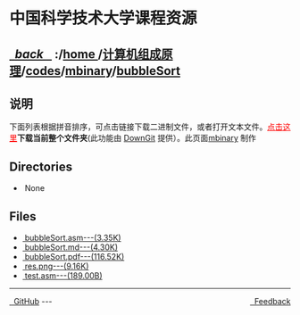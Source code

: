 
<!--
<head>
    <meta http-equiv="content-type" content="text/html; charset=utf-8">
    <title> 中国科学技术大学课程资源</title>
</head>
-->
# 中国科学技术大学课程资源

<div>
  <h2>
    <a href="../index.html">&nbsp;&nbsp;<i class="fa fa-level-up">back </i>&nbsp;&nbsp;</a>
    :/<a href="../../../../index.html">home <i class="fa fa-home"></i></a>/<a href="../../../index.html">计算机组成原理</a>/<a href="../../index.html">codes</a>/<a href="../index.html">mbinary</a>/<a href="index.html">bubbleSort</a>
  </h2>
</div>

## 说明
下面列表根据拼音排序，可点击链接下载二进制文件，或者打开文本文件。<a href="http://downgit.zhoudaxiaa.com/#/home?url=https://github.com/USTC-Resource/USTC-Course/tree/master/计算机组成原理/codes/mbinary/bubbleSort" style="color:red" target="_black">点击这里</a>**下载当前整个文件夹**(此功能由 [DownGit](http://downgit.zhoudaxiaa.com) 提供）。此页面[mbinary](https://mbinary.xyz) 制作

## Directories
<ul><li><i class="fa fa-meh-o"></i>&nbsp;None</li></ul>

## Files
<ul><li><a href="https://raw.githubusercontent.com/USTC-Resource/USTC-Course/master/计算机组成原理/codes/mbinary/bubbleSort/bubbleSort.asm"><i class="fa fa-pencil-square-o"></i>&nbsp;bubbleSort.asm---(3.35K)</a></li>
<li><a href="https://raw.githubusercontent.com/USTC-Resource/USTC-Course/master/计算机组成原理/codes/mbinary/bubbleSort/bubbleSort.md"><i class="fa fa-pencil-square-o"></i>&nbsp;bubbleSort.md---(4.30K)</a></li>
<li><a href="https://raw.githubusercontent.com/USTC-Resource/USTC-Course/master/计算机组成原理/codes/mbinary/bubbleSort/bubbleSort.pdf"><i class="fa fa-file-pdf-o"></i>&nbsp;bubbleSort.pdf---(116.52K)</a></li>
<li><a href="https://raw.githubusercontent.com/USTC-Resource/USTC-Course/master/计算机组成原理/codes/mbinary/bubbleSort/res.png"><i class="fa fa-file-picture-o"></i>&nbsp;res.png---(9.16K)</a></li>
<li><a href="https://raw.githubusercontent.com/USTC-Resource/USTC-Course/master/计算机组成原理/codes/mbinary/bubbleSort/test.asm"><i class="fa fa-pencil-square-o"></i>&nbsp;test.asm---(189.00B)</a></li></ul>

---
<div style="text-decration:underline;display:inline">
  <a href="https://github.com/USTC-Resource/USTC-Course.git" target="_blank" rel="external"><i class="fa fa-github"></i>&nbsp; GitHub</a>
  <a href="mailto:&#122;huheqin1@gmail?subject=反馈与建议" style="float:right" target="_blank" rel="external"><i class="fa fa-envelope"></i>&nbsp; Feedback</a>
</div>
---


